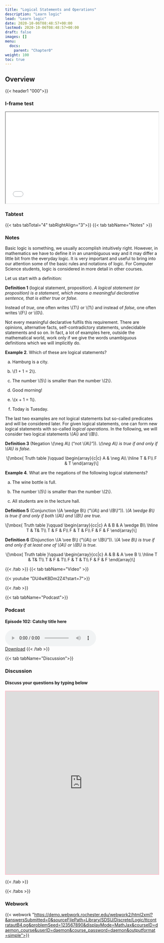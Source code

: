 ```yaml
---
title: "Logical Statements and Operations"
description: "Learn logic"
lead: "Learn logic"
date: 2020-10-06T08:48:57+00:00
lastmod: 2020-10-06T08:48:57+00:00
draft: false
images: []
menu:
  docs:
    parent: "Chapter0"
weight: 100
toc: true
---
```


## Overview

{{< header1 "000">}}

### I-frame test

<iframe width="100%" height="300" name="iframe" src="000.html"></iframe>

### Tabtest

{{< tabs tabTotal="4" tabRightAlign="3">}}
{{< tab tabName="Notes" >}}

### Notes 
<p>Basic logic is something, we usually accomplish intuitively right.
However, in mathematics we have to define it in an unambiguous way and
it may differ a little bit from the everyday logic. It is very important
and useful to bring into our attention some of the basic rules and
notations of logic. For Computer Science students, logic is considered
in more detail in other courses.</p>
<p>Let us start with a definition:</p>
<div class="definition">
<p><strong>Definition 1</strong> (logical statement<span>,</span>
proposition). <em>A <em>logical statement</em> (or <em>proposition</em>)
is a statement, which means a meaningful declarative sentence, that is
either true or false.</em></p>
</div>
<p>Instead of <em>true</em>, one often writes <span
class="math inline">\(T\)</span> or <span
class="math inline">\(1\)</span> and instead of <em>false</em>, one
often writes <span class="math inline">\(F\)</span> or <span
class="math inline">\(0\)</span>.</p>
<p>Not every meaningful declarative fulfils this requirement. There are
opinions, alternative facts, self-contradictory statements, undecidable
statements and so on. In fact, a lot of examples here, outside the
mathematical world, work only if we give the words unambiguous
definitions which we will implicitly do.</p>
<div class="example">
<p><strong>Example 2</strong>. Which of these are logical
statements?</p>
<ol type="a">
<li><p>Hamburg is a city.</p></li>
<li><p><span class="math inline">\(1 + 1 = 2\)</span>.</p></li>
<li><p>The number <span class="math inline">\(5\)</span> is smaller than
the number <span class="math inline">\(2\)</span>.</p></li>
<li><p>Good morning!</p></li>
<li><p><span class="math inline">\(x + 1 = 1\)</span>.</p></li>
<li><p>Today is Tuesday.</p></li>
</ol>
</div>
<p>The last two examples are not logical statements but so-called
predicates and will be considered later. For given logical statements,
one can form new logical statements with so-called <em>logical
operations</em>. In the following, we will consider two logical
statements <span class="math inline">\(A\)</span> and <span
class="math inline">\(B\)</span>.</p>
<div class="definition">
<p><strong>Definition 3</strong> (Negation <span
class="math inline">\(\neg A\)</span> (“not <span
class="math inline">\(A\)</span>”)). <em><span
class="math inline">\(\neg A\)</span> is true if and only if <span
class="math inline">\(A\)</span> is false.</em></p>
</div>
<p><span class="math display">\[\mbox{ Truth table }\qquad
  \begin{array}{c|c}
    A &amp; \neg A\\ \hline
    T &amp; F\\
    F &amp; T
  \end{array}\]</span></p>
<div class="example">
<p><strong>Example 4</strong>. What are the negations of the following
logical statements?</p>
<ol type="a">
<li><p>The wine bottle is full.</p></li>
<li><p>The number <span class="math inline">\(5\)</span> is smaller than
the number <span class="math inline">\(2\)</span>.</p></li>
<li><p>All students are in the lecture hall.</p></li>
</ol>
</div>
<div class="definition">
<p><strong>Definition 5</strong> (Conjunction <span
class="math inline">\(A \wedge B\)</span> (“<span
class="math inline">\(A\)</span> and <span
class="math inline">\(B\)</span>”)). <em><span class="math inline">\(A
\wedge B\)</span> is true if and only if both <span
class="math inline">\(A\)</span> and <span
class="math inline">\(B\)</span> are true.</em></p>
</div>
<p><span class="math display">\[\mbox{ Truth table }\qquad
  \begin{array}{cc|c}
    A &amp; B &amp; A \wedge B\\ \hline
    T &amp; T&amp; T\\
    T &amp; F &amp; F\\
    F &amp; T &amp; F\\
    F &amp; F &amp; F
  \end{array}\]</span></p>
<div class="definition">
<p><strong>Definition 6</strong> (Disjunction <span
class="math inline">\(A \vee B\)</span> (“<span
class="math inline">\(A\)</span> or <span
class="math inline">\(B\)</span>”)). <em><span class="math inline">\(A
\vee B\)</span> is true if and only if at least one of <span
class="math inline">\(A\)</span> or <span
class="math inline">\(B\)</span> is true.</em></p>
</div>
<p><span class="math display">\[\mbox{ Truth table }\qquad
\begin{array}{cc|c}
A &amp; B &amp; A \vee B \\ \hline
T &amp; T&amp; T\\
T &amp; F &amp; T\\
F &amp; T &amp; T\\
F &amp; F &amp; F
\end{array}\]</span></p>

{{< /tab >}}
{{< tab tabName="Video" >}}

{{< youtube "DU4wKBDm2Z4?start=7">}}

{{< /tab >}}


{{< tab tabName="Podcast">}}
<h3>Podcast</h3>
<h4>Episode 102: Catchy title here</h4>
<audio controls>
  <source src="" type="PODCAST_real" />
  Your browser does not support the audio element.
</audio>
<br />
<a href="" class="btn btn-primary btn-lg" download="convergence.wav"
  >Download</a
>
{{< /tab >}}

{{< tab tabName="Discussion">}}

  <h3>Discussion</h3>
  <h4>Discuss your questions by typing below</h4>

  <iframe
    style="border: 2px solid pink"
    class="embed-responsive-item"
    name="embed_readwrite"
    src="https://pads.rz.tuhh.de/p/gsdgsd"
    width="100%"
    height="600"
  ></iframe>

{{< /tab >}}

{{< /tabs >}}


### Webwork

{{< webwork "https://demo.webwork.rochester.edu/webwork2/html2xml?&answersSubmitted=0&sourceFilePath=Library/SDSU/Discrete/Logic/ttcontratautB4.pg&problemSeed=123567890&displayMode=MathJax&courseID=daemon_course&userID=daemon&course_password=daemon&outputformat=simple">}}


